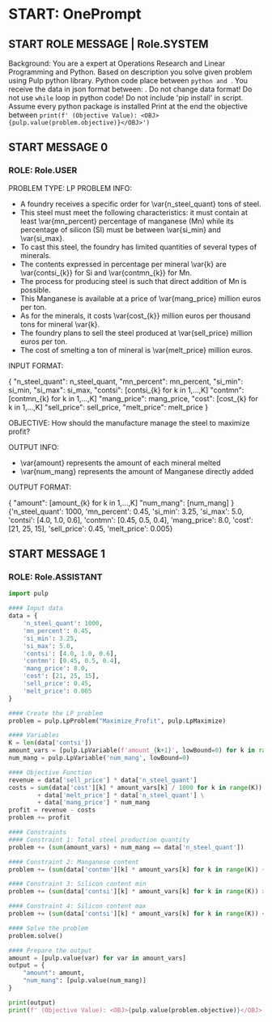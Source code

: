 # START: OnePrompt 
## START ROLE MESSAGE | Role.SYSTEM 
Background: You are a expert at Operations Research and Linear Programming and Python. Based on description you solve given problem using Pulp python library. Python code place between ```python and ```. You receive the data in json format between: <DATA></DATA>. Do not change data format! Do not use `while` loop in python code! Do not include 'pip install' in script. Assume every python package is installed Print at the end the objective between <OBJ></OBJ> `print(f' (Objective Value): <OBJ>{pulp.value(problem.objective)}</OBJ>')`  
## START MESSAGE 0 
### ROLE: Role.USER
<DESCRIPTION>
PROBLEM TYPE: LP
PROBLEM INFO:

- A foundry receives a specific order for \var{n_steel_quant} tons of steel. 
- This steel must meet the following characteristics: it must contain at least \var{mn_percent} percentage of manganese (Mn) while its percentage of silicon (SI) must be between \var{si_min} and \var{si_max}.
- To cast this steel, the foundry has limited quantities of several types of minerals.
- The contents expressed in percentage per mineral \var{k} are \var{contsi_{k}} for Si and \var{contmn_{k}} for Mn.
- The process for producing steel is such that direct addition of Mn is possible.
- This Manganese is available at a price of \var{mang_price} million euros per ton. 
- As for the minerals, it costs \var{cost_{k}} million euros per thousand tons for mineral \var{k}.
- The foundry plans to sell the steel produced at \var{sell_price} million euros per ton.
- The cost of smelting a ton of mineral is \var{melt_price} million euros.

INPUT FORMAT:

{
	"n_steel_quant": n_steel_quant,
	"mn_percent": mn_percent,
	"si_min": si_min,
	"si_max": si_max,
	"contsi": [contsi_{k} for k in 1,...,K]
	"contmn": [contmn_{k} for k in 1,...,K]
	"mang_price": mang_price,
	"cost": [cost_{k} for k in 1,...,K]
	"sell_price": sell_price,
	"melt_price": melt_price
}

OBJECTIVE: How should the manufacture manage the steel to maximize profit?

OUTPUT INFO:

- \var{amount} represents the amount of each mineral melted
- \var{num_mang} represents the amount of Manganese directly added

OUTPUT FORMAT:

{
	"amount": [amount_{k} for k in 1,...,K]
	"num_mang": [num_mang]
}
</DESCRIPTION>
<DATA>
{'n_steel_quant': 1000, 'mn_percent': 0.45, 'si_min': 3.25, 'si_max': 5.0, 'contsi': [4.0, 1.0, 0.6], 'contmn': [0.45, 0.5, 0.4], 'mang_price': 8.0, 'cost': [21, 25, 15], 'sell_price': 0.45, 'melt_price': 0.005}</DATA>


## START MESSAGE 1 
### ROLE: Role.ASSISTANT
```python
import pulp

#### Input data
data = {
    'n_steel_quant': 1000, 
    'mn_percent': 0.45, 
    'si_min': 3.25, 
    'si_max': 5.0, 
    'contsi': [4.0, 1.0, 0.6], 
    'contmn': [0.45, 0.5, 0.4], 
    'mang_price': 8.0, 
    'cost': [21, 25, 15], 
    'sell_price': 0.45, 
    'melt_price': 0.005
}

#### Create the LP problem
problem = pulp.LpProblem("Maximize_Profit", pulp.LpMaximize)

#### Variables
K = len(data['contsi'])
amount_vars = [pulp.LpVariable(f'amount_{k+1}', lowBound=0) for k in range(K)]
num_mang = pulp.LpVariable('num_mang', lowBound=0)

#### Objective Function
revenue = data['sell_price'] * data['n_steel_quant']
costs = sum(data['cost'][k] * amount_vars[k] / 1000 for k in range(K)) \
        + data['melt_price'] * data['n_steel_quant'] \
        + data['mang_price'] * num_mang
profit = revenue - costs
problem += profit

#### Constraints
#### Constraint 1: Total steel production quantity
problem += (sum(amount_vars) + num_mang == data['n_steel_quant'])

#### Constraint 2: Manganese content
problem += (sum(data['contmn'][k] * amount_vars[k] for k in range(K)) + num_mang >= data['mn_percent'] * data['n_steel_quant'])

#### Constraint 3: Silicon content min
problem += (sum(data['contsi'][k] * amount_vars[k] for k in range(K)) >= data['si_min'] * data['n_steel_quant'])

#### Constraint 4: Silicon content max
problem += (sum(data['contsi'][k] * amount_vars[k] for k in range(K)) <= data['si_max'] * data['n_steel_quant'])

#### Solve the problem
problem.solve()

#### Prepare the output
amount = [pulp.value(var) for var in amount_vars]
output = {
    "amount": amount,
    "num_mang": [pulp.value(num_mang)]
}

print(output)
print(f' (Objective Value): <OBJ>{pulp.value(problem.objective)}</OBJ>')
```

